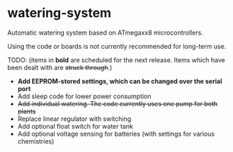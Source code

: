 # watering-system
Automatic watering system based on ATmegaxx8 microcontrollers.

Using the code or boards is not currently recommended for long-term use.



TODO:
(items in **bold** are scheduled for the next release. Items which have been dealt with are ~~struck through~~.)
  * **Add EEPROM-stored settings, which can be changed over the serial port**
  * Add sleep code for lower power consumption
  * ~~Add individual watering. The code currently uses one pump for both plants~~
  * Replace linear regulator with switching
  * Add optional float switch for water tank
  * Add optional voltage sensing for batteries (with settings for various chemistries)
